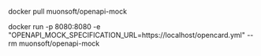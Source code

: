 docker pull muonsoft/openapi-mock

docker run -p 8080:8080 -e "OPENAPI_MOCK_SPECIFICATION_URL=https://localhost/opencard.yml" --rm muonsoft/openapi-mock
